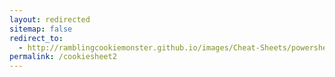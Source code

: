 ```yaml
---
layout: redirected
sitemap: false
redirect_to:
  - http://ramblingcookiemonster.github.io/images/Cheat-Sheets/powershell-basic-cheat-sheet2.pdf
permalink: /cookiesheet2
---
```

